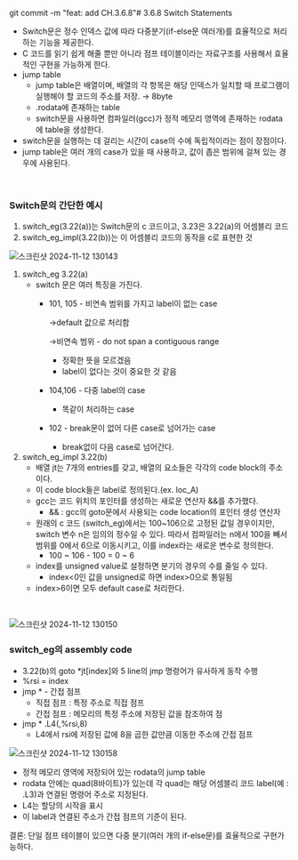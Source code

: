 git commit -m "feat: add CH.3.6.8"# 3.6.8 Switch Statements

- Switch문은 정수 인덱스 값에 따라 다중분기(if-else문 여러개)를 효율적으로 처리하는 기능을 제공한다.
- C 코드를 읽기 쉽게 해줄 뿐만 아니라 점프 테이블이라는 자료구조를 사용해서 효율적인 구현을 가능하게 한다.
- jump table
    - jump table은 배열이며, 배열의 각 항목은 해당 인덱스가 일치할 때 프로그램이 실행해야 할 코드의 주소를 저장. → 8byte
    - .rodata에 존재하는 table
    - switch문을 사용하면 컴파일러(gcc)가 정적 메모리 영역에 존재하는 rodata에 table을 생성한다.
- switch문을 실행하는 데 걸리는 시간이 case의 수에 독립적이라는 점이 장점이다.
- jump table은 여러 개의 case가 있을 때 사용하고, 값이 좁은 범위에 걸쳐 있는 경우에 사용된다.

<br>

  
   ### Switch문의 간단한 예시


1. switch_eg(3.22(a))는 Switch문의 c 코드이고, 3.23은 3.22(a)의 어셈블리 코드
2. switch_eg_impl(3.22(b))는  이 어셈블리 코드의 동작을 c로 표현한 것

![스크린샷 2024-11-12 130143](https://github.com/user-attachments/assets/d85c7207-09dd-41b8-899b-c4b2db2c3e74)

1. switch_eg 3.22(a)
    - switch 문은 여러 특징을 가진다.
        - 101, 105 - 비연속 범위를 가지고 label이 없는 case
            
            →default 값으로 처리함
            
            →비연속 범위 - do not span a contiguous range 
            
            - 정확한 뜻을 모르겠음
            - label이 없다는 것이 중요한 것 같음
        - 104,106 - 다중 label의 case
            - 똑같이 처리하는 case
        - 102 - break문이 없어 다른 case로 넘어가는 case
            - break없이 다음 case로 넘어간다.
2.  switch_eg_impl 3.22(b)
    - 배열 jt는 7개의 entries를 갖고, 배열의 요소들은 각각의 code block의 주소이다.
    - 이 code block들은 label로 정의된다.(ex. loc_A)
    - gcc는 코드 위치의 포인터를 생성하는 새로운 연산자 &&를 추가했다.
        - && : gcc의 goto문에서 사용되는 code location의 포인터 생성 연산자
    - 원래의 c 코드 (switch_eg)에서는 100~106으로 고정된 값일 경우이지만, switch 변수 n은 임의의 정수일 수 있다. 따라서 컴파일러는 n에서 100을 빼서 범위를 0에서 6으로 이동시키고, 이를 index라는 새로운 변수로 정의한다.
        - 100 ~ 106 - 100 = 0 ~ 6
    - index를 unsigned value로 설정하면 분기의 경우의 수를 줄일 수 있다.
        - index<0인 값을 unsigned로 하면 index>0으로 통일됨
    - index>6이면 모두 default case로 처리한다.

<br>

![스크린샷 2024-11-12 130150](https://github.com/user-attachments/assets/6f465c9a-907c-4353-bca2-4d37c21233a8)

### switch_eg의 assembly code

- 3.22(b)의 goto *jt[index]와 5 line의 jmp 명령어가 유사하게 동작 수행
- %rsi = index
- jmp *  - 간접 점프
    - 직접 점프 : 특정 주소로 직접 점프
    - 간접 점프 : 메모리의 특정 주소에 저장된 값을 참조하여 점
- jmp *   .L4(,%rsi,8)
    - L4에서 rsi에 저장된 값에 8을 곱한 값만큼 이동한 주소에 간접 점프
    
![스크린샷 2024-11-12 130158](https://github.com/user-attachments/assets/dcd26d6c-5423-441f-b579-1836de422457)
    
- 정적 메모리 영역에 저장되어 있는 rodata의 jump table
- rodata 안에는 quad(8바이트)가 있는데 각 quad는 해당 어셈블리 코드 label(예 : .L3)과 연결된 명령어 주소로 지정된다.
- L4는 할당의 시작을 표시
- 이 label과 연결된 주소가 간접 점프의 기준이 된다.

결론: 단일 점프 테이블이 있으면 다중 분기(여러 개의 if-else문)를 효율적으로 구현가능하다.